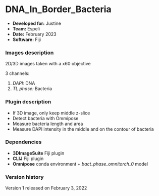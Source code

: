 #  DNA_In_Border_Bacteria

* **Developed for:** Justine
* **Team:** Espeli
* **Date:** February 2023
* **Software:** Fiji

### Images description

2D/3D images taken with a x60 objective

3 channels:
  1. *DAPI:* DNA
  3. *TL phase:* Bacteria

### Plugin description

* If 3D image, only keep middle z-slice
* Detect bacteria with Ommipose
* Measure bacteria length and area
* Measure DAPI intensity in the middle and on the contour of bacteria

### Dependencies

* **3DImageSuite** Fiji plugin
* **CLIJ** Fiji plugin
* **Omnipose** conda environment + *bact_phase_omnitorch_0* model

### Version history

Version 1 released on February 3, 2022

